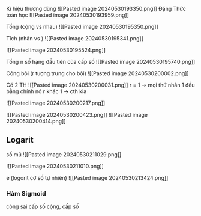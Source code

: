 Kí hiệu thường dùng	![[Pasted image 20240530193350.png]]
Đặng Thức toán học
![[Pasted image 20240530193959.png]]

Tổng (cộng vs nhau)
![[Pasted image 20240530195350.png]]

Tích (nhân vs )
![[Pasted image 20240530195341.png]]


![[Pasted image 20240530195524.png]]

Tổng n số hạng đầu tiên của cấp số 
![[Pasted image 20240530195740.png]]

Công bội (r tượng trưng cho bội)
![[Pasted image 20240530200002.png]]

Có 2 TH
![[Pasted image 20240530200031.png]]
r = 1 -> mọi thứ nhân 1 đều bằng chính nó
r khác 1 ->  cth kia


![[Pasted image 20240530200217.png]]

![[Pasted image 20240530200423.png]]
![[Pasted image 20240530200414.png]]

## Logarit
số mũ
![[Pasted image 20240530211029.png]]

![[Pasted image 20240530211010.png]]

e (logorit cơ số tự nhiên)
![[Pasted image 20240530213424.png]]


### Hàm Sigmoid



công sai cấp số cộng, cấp số 
